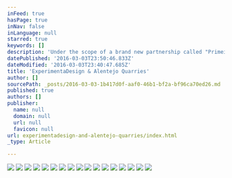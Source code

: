 ```yaml
---
inFeed: true
hasPage: true
inNav: false
inLanguage: null
starred: true
keywords: []
description: 'Under the scope of a brand new partnership called "Primeira Pedra", ExperimentaDesign visits CEVALOR and Alentejo Quarries'
datePublished: '2016-03-03T23:50:46.833Z'
dateModified: '2016-03-03T23:40:47.685Z'
title: 'ExperimentaDesign & Alentejo Quarries'
author: []
sourcePath: _posts/2016-03-03-1b417d0f-aaf0-46b1-bf2a-bf96ca70ed26.md
published: true
authors: []
publisher:
  name: null
  domain: null
  url: null
  favicon: null
url: experimentadesign-and-alentejo-quarries/index.html
_type: Article

---
```

![](https://the-grid-user-content.s3-us-west-2.amazonaws.com/9efd2b25-4698-4ad6-bf33-ddf4c77d8d82.jpg)
![](https://the-grid-user-content.s3-us-west-2.amazonaws.com/bcb3e40c-849d-4705-b8b8-14b75be2f047.jpg)
![](https://the-grid-user-content.s3-us-west-2.amazonaws.com/0620834d-92ed-443c-a316-c94c90b5163b.jpg)
![](https://the-grid-user-content.s3-us-west-2.amazonaws.com/2e0c9640-c131-4c06-935c-9d96f7f02136.jpg)
![](https://the-grid-user-content.s3-us-west-2.amazonaws.com/ec5e38fc-ed3b-429f-9786-ab6018e6ec1f.jpg)
![](https://the-grid-user-content.s3-us-west-2.amazonaws.com/95ad585c-a09c-4ff1-a801-ac98a7b0744e.jpg)
![](https://the-grid-user-content.s3-us-west-2.amazonaws.com/60ee4ba2-44a1-4c1b-a430-03d4da0af0dc.jpg)
![](https://the-grid-user-content.s3-us-west-2.amazonaws.com/4094e9e5-fc9f-4290-963f-00f281b3eef9.jpg)
![](https://the-grid-user-content.s3-us-west-2.amazonaws.com/7df72893-4281-44be-8241-c51c03eaf40a.jpg)
![](https://the-grid-user-content.s3-us-west-2.amazonaws.com/32c7b765-06e2-440d-b263-a2c331412030.jpg)
![](https://the-grid-user-content.s3-us-west-2.amazonaws.com/8ca2bf11-2515-4b54-b43f-7a77f1f73784.jpg)
![](https://the-grid-user-content.s3-us-west-2.amazonaws.com/563daf42-2f2d-4ea2-8dcf-b14eace448f3.jpg)
![](https://the-grid-user-content.s3-us-west-2.amazonaws.com/63677b82-7758-419e-9a1c-e4d80c63baf7.jpg)
![](https://the-grid-user-content.s3-us-west-2.amazonaws.com/9324b606-80a0-40db-9c4a-e06c1eabd414.jpg)
![](https://the-grid-user-content.s3-us-west-2.amazonaws.com/e7f3e10f-bc67-4a0e-b937-26d0a914f261.jpg)
![](https://the-grid-user-content.s3-us-west-2.amazonaws.com/aeb7527d-fd33-4a62-af7f-50b69779b770.jpg)
![](https://the-grid-user-content.s3-us-west-2.amazonaws.com/451e12eb-36df-48bd-9cc8-4707a7de8b93.jpg)